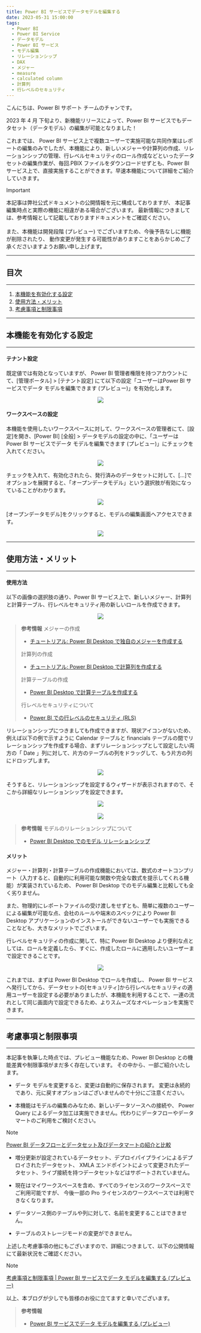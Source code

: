 ```yaml
---
title: Power BI サービスでデータモデルを編集する
date: 2023-05-31 15:00:00
tags:
  - Power BI
  - Power BI Service
  - データモデル
  - Power BI サービス
  - モデル編集
  - リレーションシップ
  - DAX
  - メジャー
  - measure
  - calculated column
  - 計算列
  - 行レベルのセキュリティ
---
```


こんにちは、Power BI サポート チームのチャンです。 

2023 年 4 月 下旬より、新機能リリースによって、Power BI サービスでもデータセット（データモデル）の編集が可能となりました！

これまでは、 Power BI サービス上で複数ユーザーで実施可能な共同作業はレポートの編集のみでしたが、本機能により、新しいメジャーや計算列の作成、リレーションシップの管理、行レベルセキュリティのロール作成などといったデータセットの編集作業が、毎回.PBIX ファイルをダウンロードせずとも、Power BI サービス上で、直接実施することができます。早速本機能について詳細をご紹介していきます。

<!-- more -->

> [!IMPORTANT]
> 本記事は弊社公式ドキュメントの公開情報を元に構成しておりますが、
> 本記事編集時点と実際の機能に相違がある場合がございます。
> 最新情報につきましては、参考情報として記載しておりますドキュメントをご確認ください。
> <br><br>
> また、本機能は開発段階 (プレビュー) でございますため、今後予告なしに機能が削除されたり、
> 動作変更が発生する可能性がありますことをあらかじめご了承くださいますようお願い申し上げます。

---
## 目次
---
1. [本機能を有効化する設定](#本機能を有効化する設定)
2. [使用方法・メリット](#使用方法・メリット)
3. [考慮事項と制限事項](#考慮事項と制限事項)


---
## 本機能を有効化する設定
---

#### テナント設定

 既定値では有効となっていますが、 Power BI 管理者権限を持つアカウントにて、[管理ポータル] > [テナント設定] にて以下の設定「ユーザーはPower BI サービスでデータ モデルを編集できます (プレビュー)」を有効化します。

<div align="center">
<img src="tenant_settings.png">
</div>

#### ワークスペースの設定

本機能を使用したいワークスペースに対して、ワークスペースの管理者にて、[設定]を開き、[Power BI] [全般] > データモデルの設定の中に、「ユーザーは Power BI サービスでデータ モデルを編集できます (プレビュー)」にチェックを入れてください。

<div align="center">
<img src="workspace_settings.png">
</div>

チェックを入れて、有効化されたら、発行済みのデータセットに対して、[...]でオプションを展開すると、「オープンデータモデル」という選択肢が有効になっていることがわかります。

<div align="center">
<img src="dataset_options.png">
</div>

[オープンデータモデル]をクリックすると、モデルの編集画面へアクセスできます。

<div align="center">
<img src="open_data_model.png">
</div>

---
## 使用方法・メリット
---

####  使用方法

以下の画像の選択肢の通り、Power BI サービス上で、新しいメジャー、計算列と計算テーブル、行レベルセキュリティ用の新しいロールを作成できます。

<div align="center">
<img src="open_data_model2.png">
</div>

> **参考情報**
> メジャーの作成
> - [チュートリアル: Power BI Desktop で独自のメジャーを作成する](https://learn.microsoft.com/ja-jp/power-bi/transform-model/desktop-tutorial-create-measures)
> 
> 計算列の作成
> - [チュートリアル: Power BI Desktop で計算列を作成する](https://learn.microsoft.com/ja-jp/power-bi/transform-model/desktop-tutorial-create-calculated-columns)
> 
> 計算テーブルの作成
> - [Power BI Desktop で計算テーブルを作成する](https://learn.microsoft.com/ja-jp/power-bi/transform-model/desktop-calculated-tables)
> 
> 行レベルセキュリティについて
> - [Power BI での行レベルのセキュリティ (RLS)](https://learn.microsoft.com/ja-jp/power-bi/enterprise/service-admin-rls)

リレーションシップにつきましても作成できますが、現状アイコンがないため、例えば以下の例で示すように Calendar テーブルと financials テーブルの間でリレーションシップを作成する場合、まずリレーションシップとして設定したい両方の「 Date 」列に対して、片方のテーブルの列をドラッグして、もう片方の列にドロップします。

<div align="center">
<img src="tables.png">
</div>

そうすると、リレーションシップを設定するウィザードが表示されますので、そこから詳細なリレーションシップを設定できます。

<div align="center">
<img src="relationship.png">
</div>
</br>
<div align="center">
<img src="relationship2.png">
</div>

> **参考情報**
> モデルのリレーションシップについて
> - [Power BI Desktop でのモデル リレーションシップ](https://learn.microsoft.com/ja-jp/power-bi/transform-model/desktop-relationships-understand)


####  メリット

メジャー・計算列・計算テーブルの作成機能においては、数式のオートコンプリート（入力すると、自動的に利用可能な関数や完全な数式を提示してくれる機能）が実装されているため、 Power BI Desktop でのモデル編集と比較しても全く劣りません。

また、物理的にレポートファイルの受け渡しをせずとも、簡単に複数のユーザーによる編集が可能な点、会社のルールや端末のスペックにより Power BI Desktop アプリケーションのインストールができないユーザーでも実施できることなども、大きなメリットでございます。

行レベルセキュリティの作成に関して、特に Power BI Desktop より便利な点としては、ロールを定義したら、すぐに、作成したロールに適用したいユーザーまで設定できることです。

<div align="center">
<img src="rls_role.png">
</div>

これまでは、まずは Power BI Desktop でロールを作成し、 Power BI サービスへ発行してから、データセットの[セキュリティ]から行レベルセキュリティの適用ユーザーを設定する必要がありましたが、本機能を利用することで、一連の流れとして同じ画面内で設定できるため、よりスムーズなオペレーションを実施できます。

---
## 考慮事項と制限事項
---

本記事を執筆した時点では、プレビュー機能なため、Power BI Desktop との機能差異や制限事項がまだ多く存在しています。
その中から、一部ご紹介いたします。

- データ モデルを変更すると、変更は自動的に保存されます。 変更は永続的であり、元に戻すオプションはございませんので十分にご注意ください。

- 本機能はモデルの編集のみなため、新しいデータソースへの接続や、 Power Query によるデータ加工は実施できません。代わりにデータフローやデータマートのご利用をご検討ください。

> [!NOTE]
> [Power BI データフローとデータセット及びデータマートの紹介と比較](https://jpbap-sqlbi.github.io/blog/powerbi/pbi_dataflow_dataset/)

- 増分更新が設定されているデータセット、デプロイパイプラインによるデプロイされたデータセット、 XMLA エンドポイントによって変更されたデータセット、ライブ接続を持つデータセットなどはサポートされていません。

- 現在はマイワークスペースを含め、すべてのライセンスのワークスペースでご利用可能ですが、 今後一部の Pro ライセンスのワークスペースでは利用できなくなります。

- データソース側のテーブルや列に対して、名前を変更することはできません。

- テーブルのストレージモードの変更ができません。


上述した考慮事項の他にもございますので、詳細につきまして、以下の公開情報にて最新状況をご確認ください。

> [!NOTE]
> [考慮事項と制限事項 | Power BI サービスでデータ モデルを編集する (プレビュー)](https://learn.microsoft.com/ja-jp/power-bi/transform-model/service-edit-data-models?source=recommendations#considerations-and-limitations)

以上、本ブログが少しでも皆様のお役に立てますと幸いでございます。 

> **参考情報**
> - [Power BI サービスでデータ モデルを編集する (プレビュー)](https://learn.microsoft.com/ja-jp/power-bi/transform-model/service-edit-data-models) 



